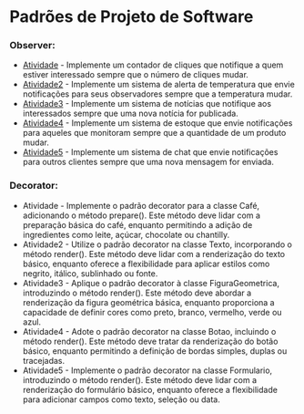 # Padrões de Projeto de Software

### Observer:
- [Atividade](https://github.com/MCossetti/padroes-de-projeto-de-software/tree/main/Observer/Atividade) - Implemente um contador de cliques que notifique a quem estiver interessado sempre que o número de cliques mudar.
- [Atividade2](https://github.com/MCossetti/padroes-de-projeto-de-software/tree/main/Observer/Atividade2) - Implemente um sistema de alerta de temperatura que envie notificações para seus observadores sempre que a temperatura mudar.
- [Atividade3](https://github.com/MCossetti/padroes-de-projeto-de-software/tree/main/Observer/Atividade3) - Implemente um sistema de notícias que notifique aos interessados sempre que uma nova notícia for publicada.
- [Atividade4](https://github.com/MCossetti/padroes-de-projeto-de-software/tree/main/Observer/Atividade4) - Implemente um sistema de estoque que envie notificações para aqueles que monitoram sempre que a quantidade de um produto mudar.
- [Atividade5](https://github.com/MCossetti/padroes-de-projeto-de-software/tree/main/Observer/Atividade5) - Implemente um sistema de chat que envie notificações para outros clientes sempre que uma nova mensagem for enviada.

### Decorator:
- Atividade - Implemente o padrão decorator para a classe Café, adicionando o método prepare(). Este método deve lidar com a preparação básica do café, enquanto permitindo a adição de ingredientes como leite, açúcar, chocolate ou chantilly.
- Atividade2 - Utilize o padrão decorator na classe Texto, incorporando o método render(). Este método deve lidar com a renderização do texto básico, enquanto oferece a flexibilidade para aplicar estilos como negrito, itálico, sublinhado ou fonte.
- Atividade3 - Aplique o padrão decorator à classe FiguraGeometrica, introduzindo o método render(). Este método deve abordar a renderização da figura geométrica básica, enquanto proporciona a capacidade de definir cores como preto, branco, vermelho, verde ou azul.
- Atividade4 - Adote o padrão decorator na classe Botao, incluindo o método render(). Este método deve tratar da renderização do botão básico, enquanto permitindo a definição de bordas simples, duplas ou tracejadas.
- Atividade5 - Implemente o padrão decorator na classe Formulario, introduzindo o método render(). Este método deve lidar com a renderização do formulário básico, enquanto oferece a flexibilidade para adicionar campos como texto, seleção ou data.
